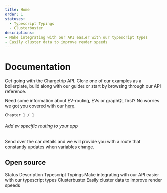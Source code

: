 ```yaml
---
title: Home
order: 1
statuses: 
  - Typescript Typings
  - Clusterbuster
descriptions: 
- Make integrating with our API easier with our typescript types
- Easily cluster data to improve render speeds
---
```

# Documentation

Get going with the Chargetrip API. Clone one of our examples as a boilerplate, build along with our guides or start by browsing through our API reference.

Need some information about EV-routing, EVs or graphQL first? No worries we got you covered with our [here](https://www.google.com).

<examples>
<example href="https://google.com" img="cars-example.jpg" title="Cars Select a vehicle from a list" tag-line="Web • iOS • Android" description="Quickly fetch a list of cars and implement lazy loading." category="Cars"></example>
<example href="https://google.com" img="cars-example.jpg" title="Test Select a vehicle from a list" tag-line="Web • iOS • Android" description="Quickly fetch a list of cars and implement lazy loading." category="Test"></example>
</examples>

<guides>
<guide href="https://google.com" img="guide-example.jpg">

    Chapter 1 / 1
  
###### Add ev specific routing to your app

Send over the car details and we will provide you with a route that constantly updates when variables change.

</guide>
</guides>

## Open source
<c-table>
    <c-row>
        <c-cell tag="th">Status</c-cell>
        <c-cell tag="th">Description</c-cell>
    </c-row>
    <c-row url="http://google.com">
        <c-cell>Typescript Typings</c-cell>
        <c-cell>Make integrating with our API easier with our typescript types</c-cell>
    </c-row>
    <c-row url="http://google.com">
        <c-cell>Clusterbuster</c-cell>
        <c-cell>Easily cluster data to improve render speeds</c-cell>
    </c-row>
</c-table>


